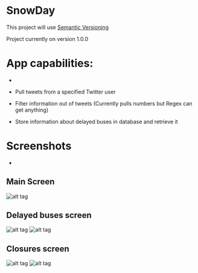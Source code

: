 # SnowDay

This project will use [Semantic Versioning](http://semver.org/)

Project currently on version 1.0.0

# App capabilities:
-
- Pull tweets from a specified Twitter user

- Filter information out of tweets (Currently pulls numbers but Regex can get anything)

- Store information about delayed buses in database and retrieve it

# Screenshots
-
Main Screen
-
![alt tag](http://i.imgur.com/Y28TDeV.png "Welcome screen")

Delayed buses screen
-
![alt tag](http://i.imgur.com/SMTlIDC.png "Delayed buses screen")
![alt tag](http://i.imgur.com/MwQwCXW.png "Delayed buses screen with information")

Closures screen
-
![alt tag](http://i.imgur.com/OypxOVK.png "School closure screen")
![alt tag](http://i.imgur.com/jLIRUAq.png "School closure screen with information")
